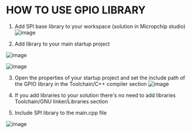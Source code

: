 # HOW TO USE GPIO LIBRARY

1. Add SPI base library to your workspace (solution in Micropchip studio)
![image](https://github.com/czagaadam/AVR/assets/168843740/c52632ef-8acf-412d-895a-12b3651c5654)

2. Add library to your main startup project

![image](https://github.com/czagaadam/AVR/assets/168843740/db3f74a5-1c0a-4125-9a89-3bf22c0a0158)

![image](https://github.com/czagaadam/AVR/assets/168843740/4d477868-c708-4e55-92f7-c07603ef2638)


3. Open the properties of your startup project and set the include path of the GPIO library in the Toolchain/C++ compiler section
![image](https://github.com/czagaadam/AVR/assets/168843740/624e0b33-f9f0-4663-bd63-75220356cc85)

4. If you add libraries to your solution there's no need to add libraries Toolchain/GNU linker/Libraries section

5. Include SPI library to the main.cpp file

![image](https://github.com/czagaadam/AVR/assets/168843740/def1f08c-c31a-4b5b-8c98-c967a74ba67c)
